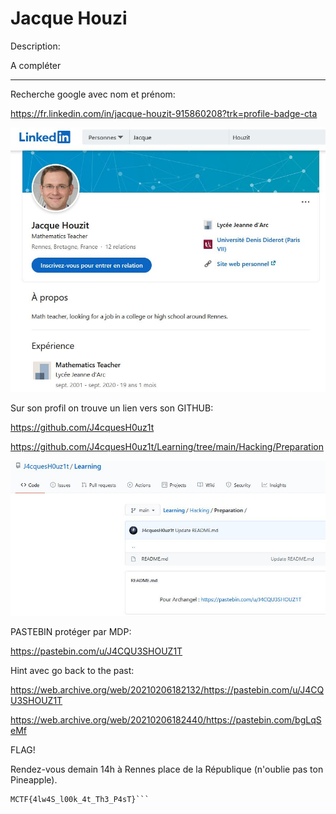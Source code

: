 # Jacque Houzi


Description:

A compléter 


---


Recherche google avec nom et prénom:

https://fr.linkedin.com/in/jacque-houzit-915860208?trk=profile-badge-cta

![linkedin](https://github.com/jeanvivine/jeanvivine/blob/master/linkedin.JPG)


Sur son profil on trouve un lien vers son GITHUB:

https://github.com/J4cquesH0uz1t


https://github.com/J4cquesH0uz1t/Learning/tree/main/Hacking/Preparation


![github](https://github.com/jeanvivine/jeanvivine/blob/master/github.JPG)

PASTEBIN protéger par MDP:

https://pastebin.com/u/J4CQU3SHOUZ1T

Hint avec go back to the past:

https://web.archive.org/web/20210206182132/https://pastebin.com/u/J4CQU3SHOUZ1T


https://web.archive.org/web/20210206182440/https://pastebin.com/bgLqSeMf


FLAG!

Rendez-vous demain 14h à Rennes place de la République (n'oublie pas ton Pineapple).

```
MCTF{4lw4S_l00k_4t_Th3_P4sT}```


